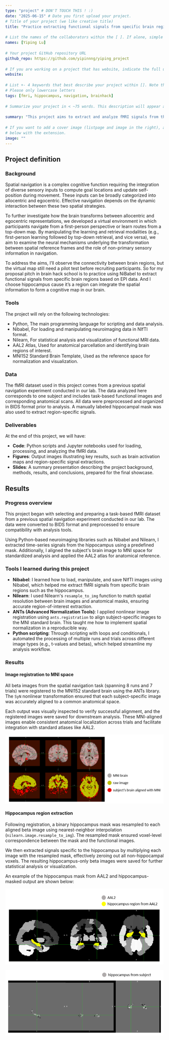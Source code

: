 ```yaml
---
type: "project" # DON'T TOUCH THIS ! :)
date: "2025-06-15" # Date you first upload your project.
# Title of your project (we like creative title)
title: "Practice extracting functional signals from specific brain region"

# List the names of the collaborators within the [ ]. If alone, simple put your name within []
names: [Yiping Lu]

# Your project GitHub repository URL
github_repo: https://github.com/yipinnng/yiping_project

# If you are working on a project that has website, indicate the full url including "https://" below or leave it empty.
website:

# List +- 4 keywords that best describe your project within []. Note that the project summary also involves a number of key words. Those are listed on top of the [github repository](https://github.com/PSY6983-2021/project_template), click `manage topics`.
# Please only lowercase letters
tags: [fmri, hippocampus, navigation, brainhack]

# Summarize your project in < ~75 words. This description will appear at the top of your page and on the list page with other projects..

summary: "This project aims to extract and analyze fMRI signals from the hippocampus during spatial navigation, using a reproducible workflow based on open tools and data formats."

# If you want to add a cover image (listpage and image in the right), add it to your directory and indicate the name
# below with the extension.
image: ""
---
```

<!-- This is an html comment and this won't appear in the rendered page. You are now editing the "content" area, the core of your description. Everything that you can do in markdown is allowed below. We added a couple of comments to guide your through documenting your progress. -->

## Project definition

### Background

Spatial navigation is a complex cognitive function requiring the integration of diverse sensory inputs to compute goal locations and update self-position during movement. These inputs can be broadly categorized into allocentric and egocentric. Effective navigation depends on the dynamic interaction between these two spatial strategies.

To further investigate how the brain transforms between allocentric and egocentric representations, we developed a virtual environment in which participants navigate from a first-person perspective or learn routes from a top-down map. By manipulating the learning and retrieval modalities (e.g., first-person learning followed by top-down retrieval, and vice versa), we aim to examine the neural mechanisms underlying the transformation between spatial reference frames and the role of non-primary sensory information in navigation.

To address the aims, I’ll observe the connectivity between brain regions, but the virtual map still need a pilot test before recruiting participants. So for my proposal pitch in brain hack school is to practice using NiBabel to extract functional signals from specific brain regions based on EPI data. And I choose hippocampus cause it’s a region can integrate the spatial information to form a cognitive map in our brain.

### Tools

The project will rely on the following technologies:
 * Python, The main programming language for scripting and data analysis.
 * Nibabel, For loading and manipulating neuroimaging data in NIfTI format.
 * Nilearn, For statistical analysis and visualization of functional MRI data.
 * AAL2 Atlas, Used for anatomical parcellation and identifying brain regions of interest.
 * MNI152 Standard Brain Template, Used as the reference space for normalization and visualization.

### Data

The fMRI dataset used in this project comes from a previous spatial navigation experiment conducted in our lab. The data analyzed here corresponds to one subject and includes task-based functional images and corresponding anatomical scans. All data were preprocessed and organized in BIDS format prior to analysis. A manually labeled hippocampal mask was also used to extract region-specific signals.

### Deliverables

At the end of this project, we will have:
 - **Code**: Python scripts and Jupyter notebooks used for loading, processing, and analyzing the fMRI data.
 - **Figures**: Output images illustrating key results, such as brain activation maps and region-specific signal extractions.
 - **Slides**: A summary presentation describing the project background, methods, results, and conclusions, prepared for the final showcase.

## Results

### Progress overview

This project began with selecting and preparing a task-based fMRI dataset from a previous spatial navigation experiment conducted in our lab. The data were converted to BIDS format and preprocessed to ensure compatibility with analysis tools.

Using Python-based neuroimaging libraries such as Nibabel and Nilearn, I extracted time-series signals from the hippocampus using a predefined mask. Additionally, I aligned the subject's brain image to MNI space for standardized analysis and applied the AAL2 atlas for anatomical reference.

### Tools I learned during this project

 - **Nibabel**: I learned how to load, manipulate, and save NIfTI images using Nibabel, which helped me extract fMRI signals from specific brain regions such as the hippocampus.
 - **Nilearn**: I used Nilearn's `resample_to_img` function to match spatial resolution between brain images and anatomical masks, ensuring accurate region-of-interest extraction.
 - **ANTs (Advanced Normalization Tools)**: I applied nonlinear image registration using `ants.registration` to align subject-specific images to the MNI standard brain. This taught me how to implement spatial normalization in a reproducible way.
 - **Python scripting**: Through scripting with loops and conditionals, I automated the processing of multiple runs and trials across different image types (e.g., t-values and betas), which helped streamline my analysis workflow.

### Results

#### Image registration to MNI space

All beta images from the spatial navigation task (spanning 8 runs and 7 trials) were registered to the MNI152 standard brain using the ANTs library. The `SyN` nonlinear transformation ensured that each subject-specific image was accurately aligned to a common anatomical space.

Each output was visually inspected to verify successful alignment, and the registered images were saved for downstream analysis. These MNI-aligned images enable consistent anatomical localization across trials and facilitate integration with standard atlases like AAL2.

![Hippocampus Beta Map](figures/figure1.png)

#### Hippocampus region extraction

Following registration, a binary hippocampus mask was resampled to each aligned beta image using nearest-neighbor interpolation (`nilearn.image.resample_to_img`). The resampled mask ensured voxel-level correspondence between the mask and the functional images.

We then extracted signals specific to the hippocampus by multiplying each image with the resampled mask, effectively zeroing out all non-hippocampal voxels. The resulting hippocampus-only beta images were saved for further statistical analysis or visualization.

An example of the hippocampus mask from AAL2 and hippocampus-masked output are shown below:

![Hippocampus Beta Map](figures/figure3.png)

![Hippocampus Beta Map](figures/figure2.png)

